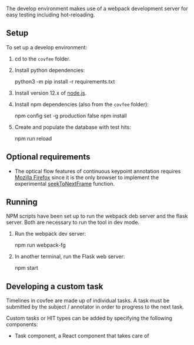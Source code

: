 The develop environment makes use of a webpack development server for easy testing including hot-reloading.

## Setup

To set up a develop environment:

1. cd to the `covfee` folder.

2. Install python dependencies:

    python3 -m pip install -r requirements.txt

3. Install version 12.x of [node.js](https://nodejs.org/en/download/).

4. Install npm dependencies (also from the `covfee` folder):

    npm config set -g production false
    npm install

5. Create and populate the database with test hits:

    npm run reload

## Optional requirements
- The optical flow features of continuous keypoint annotation requires [Mozilla Firefox](https://www.mozilla.org/firefox/new/) since it is the only browser to implement the experimental [seekToNextFrame](https://developer.mozilla.org/en-US/docs/Web/API/HTMLMediaElement/seekToNextFrame) function.

## Running

NPM scripts have been set up to run the webpack deb server and the flask server. Both are necessary to run the tool in dev mode.

1. Run the webpack dev server:

    npm run webpack-fg

2. In another terminal, run the Flask web server:

    npm start

## Developing a custom task

Timelines in covfee are made up of individual tasks. A task must be submitted by the subject / annotator in order to progress to the next task.

Custom tasks or HIT types can be added by specifying the following components:

- Task component, a React component that takes care of 
